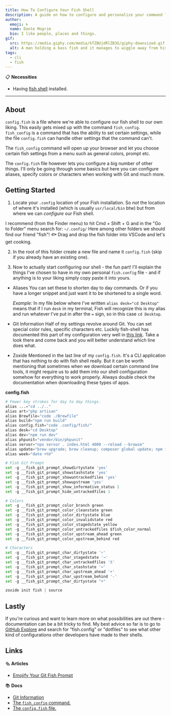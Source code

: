```yaml
---
title: How To Configure Your Fish Shell
description: A guide on how to configure and personalize your command line fish shell.
author:
  emoji: 🌀
  name: Dante Mogrim
  bio: I like people, places and things.
gif:
  src: https://media.giphy.com/media/kTZBUjdRlZB3G/giphy-downsized.gif
  alt: A man holding a bass fish and it manages to wiggle away from his grip.
tags:
  - cli
  - fish
---
```


📋 **Necessities**
- Having [fish shell](https://fishshell.com/) installed.

---

## About

`config.fish` is a file where we're able to configure our fish shell to our own liking.
This easily gets mixed up with the command `fish_config`.
`fish_config` is a command that has the ability to set certain settings, while the file `config.fish` can handle other settings that the command can't.

The `fish_config` command will open up your browser and let you choose certain fish settings from a menu such as general colors, prompt etc.

The `config.fish` file however lets you configure a big number of other things.
I'll only be going through some basics but here you can configure aliases, specify colors or characters when working with Git and much more.

## Getting Started
1. Locate your `.config` location of your Fish installation.
So *not* the location of where it's installed (which is usually `usr/local/bin` btw) but from where we can _configure_ our Fish shell.

I recommend (from the Finder menu) to hit <key>Cmd</key> + <key>Shift</key> + <key>G</key> and in the "Go to Folder" menu search for:
`~/.config/`
Here among other folders we should find our friend "fish"! 🐟
Drag and drop the fish folder into VSCode and let's get cooking.

2. In the root of this folder create a new file and name it `config.fish` (skip if you already have an existing one).

3. Now to actually start configuring our shell - the fun part!
I'll explain the things I've chosen to have in my own personal `fish.config` file - and if anything is to your liking simply copy paste it into yours.

- Aliases
You can set these to shorten day to day commands. Or if you have a longer snippet and just want it to be shortened to a single word.

	_Example:_ In my file below where I've written `alias desk="cd Desktop"` means that if I run `desk` in my terminal, Fish will recognize this is my alias and run whatever I've put in after the `=` sign, so in this case `cd Desktop`. 

- Git Information
Half of my settings revolve around Git. You can set special color rules, specific characters etc. Luckily fish-shell has documented this part of my configuration very well in [this link](https://fishshell.com/docs/current/cmds/fish_git_prompt.html).
Take a look there and come back and you will better understand which line does what.

- Zoxide
Mentioned in the last line of my `config.fish`. It's a CLI application that has nothing to do with fish shell really. But it can be worth mentioning that sometimes when we download certain command line tools, it might require us to add them into our shell configuration somehow for everything to work properly. Always double check the documentation when downloading these types of apps.


**config.fish**
```python
# Fewer key strokes for day to day things.
alias ...="cd ../.."
alias art="php artisan"
alias Brewfile="code ./Brewfile"
alias build="npm run build"
alias config.fish="code .config/fish/"
alias desk="cd Desktop"
alias dev="npm run dev"
alias phpunit="vendor/bin/phpunit"
alias servor="npx servor . index.html 4000 --reload --browse"
alias update="brew upgrade; brew cleanup; composer global update; npm i -g npm-check-updates"
alias week="date +%V"

# Fish Git Prompt
set -g __fish_git_prompt_showdirtystate 'yes'
set -g __fish_git_prompt_showstashstate 'yes'
set -g __fish_git_prompt_showuntrackedfiles 'yes'
set -g __fish_git_prompt_showupstream 'yes'
set -g __fish_git_prompt_show_informative_status 1
set -g __fish_git_prompt_hide_untrackedfiles 1

# Colors
set -g __fish_git_prompt_color_branch green
set -g __fish_git_prompt_color_cleanstate green
set -g __fish_git_prompt_color_dirtystate blue
set -g __fish_git_prompt_color_invalidstate red
set -g __fish_git_prompt_color_stagedstate yellow
set -g __fish_git_prompt_color_untrackedfiles $fish_color_normal
set -g __fish_git_prompt_color_upstream_ahead green
set -g __fish_git_prompt_color_upstream_behind red

# Characters
set -g __fish_git_prompt_char_dirtystate '⚡'
set -g __fish_git_prompt_char_stagedstate '→'
set -g __fish_git_prompt_char_untrackedfiles '☡'
set -g __fish_git_prompt_char_stashstate '↩'
set -g __fish_git_prompt_char_upstream_ahead '+'
set -g __fish_git_prompt_char_upstream_behind '-'
set -g __fish_git_prompt_char_dirtystate "+"

zoxide init fish | source
```


## Lastly
If you're curious and want to learn more on what possibilities are out there - documentation can be a bit tricky to find.
My best advice so far is to go to [GitHub Explore](https://github.com/explore) and search for "fish.config" or "dotfiles" to see what other kind of configurations other developers have made to their shells.

## Links

🗞 **Articles**
- [Emojify Your Git Fish Prompt](https://medium.com/@joshuacrass/git-fish-prompt-faa389fff07c)

📚 **Docs**
- [Git Information](https://fishshell.com/docs/current/cmds/fish_git_prompt.html)
- [The `fish_config` command.](https://fishshell.com/docs/current/cmds/fish_config.html)
- [The `config.fish` file.](https://fishshell.com/docs/current/index.html#configuration-files)
